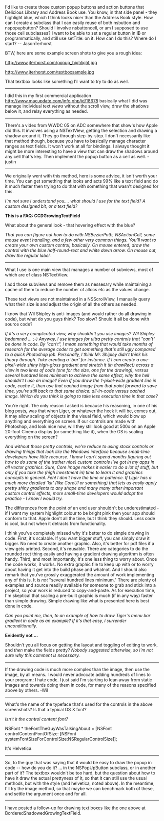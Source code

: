 I'd like to create those custom popup buttons and action buttons that Delicious Library and Address Book use. You know, in that side panel - they highlight blue, which I think looks nicer than the Address Book style. How can I create a subclass that I can easily reuse of both nsbutton and nspopupbutton? Should I involve nsbuttoncell, or am I supposed to use those cell subclasses? I want to be able to set a regular button in IB or programmatically, and still use setTitle: on it. How can I do this? Where do I start? -- JasonTerhorst

BTW, here are some example screen shots to give you a rough idea:

http://www.jterhorst.com/popup_highlight.jpg

http://www.jterhorst.com/textboxsample.jpg

That textbox looks like something I'll want to try to do as well.

----

I did this in my first commercial application http://www.macupdate.com/info.php/id/18678 basically what I did was manage individual text *views* without the scroll view, draw the shadows below it, and relay everything as needed.

----

There's a video from WWDC 05 on ADC somewhere that show's how Apple did this. It involves using a NSTextView, getting the selection and drawing a shadow around it. They go through step-by-step. I don't necessarily like that method though, because you have to basically manage character ranges as text fields. It won't work at all for bindings. I always thought it might be more interesting to have a view that can draw the shadows around any cell that's key. Then implement the popup button as a cell as well. -justin

----

We originally went with this method, here is some advice, it isn't worth your time. You can get something that looks and acts 99% like a text field and do it much faster then trying to do that with something that wasn't designed for this.

*I'm not sure I understand you.... what should I use for the text field? A custom designed bit, or a text field?*

**This is a FAQ: CCDGrowingTextField**

What about the general look - that hovering effect with the blue?

*That you can figure out how to do with NSBezierPath, NSActionCell, some mouse event handling, and a few other very common things. You'll want to create your own custom control, basically. On mouse entered, draw the control with the blue half-round-rect and white down arrow. On mouse out, draw the regular label.*

----

What I use is one main view that manages a number of subviews, most of which are of class NSTextView.

I add those subviews and remove them as nessesary while maintaining a cache of them to reduce the number of allocs etc as the values change.

These text views are not maintained in a NSScrollView, I manually query what their size is and adjust the origin of all the others as needed.

I know that Wil Shipley is anti-images (and would rather do all drawing in code), but what do you guys think? Too slow? Should it all be done with source code?

*If it's a very complicated view, why shouldn't you use images? Wil Shipley bedamned ... ;-) Anyway, I use images for ultra pretty controls that "can't" be done in code. By "can't", I mean something that would take months of research for the average coder to get something that's still ugly compared to a quick Photoshop job. Personally, I think Mr. Shipley didn't think his theory through. Take creating a 'bar' for instance. If I can create a one-pixel-wide shiny high-gloss gradient and stretch it (in drawRect) across a view in two lines of code (one for the size, one for the drawing), versus several hundred lines minimum to achieve the same effect, why the hell shouldn't I use an image? Even if you draw the 1-pixel-wide gradient line in code, cache it, then use that cached image from that point forward to save time, you're still back to that same choice: all-in-code versus cached image. Which do *you* think is going to take less execution time in that case?*

You're right. The only reason I asked is because his reasoning, in one of his blog posts, was that when Liger, or whatever the heck it will be, comes out, it may allow scaling of objects in the visual field, which would blow up anything and everything on screen. If our controls are made with Photoshop, and look nice now, will they still look good at 500x on an Apple 20-foot Cinema display (or something like it), when the OS is scaling everything on the screen?

*And without those pretty controls, we're reduce to using stock controls or drawing things that look like the Windows interface because small-time developers have little recourse. I know *I* can't spend months figuring out how to do some of the (rather nice) custom controls I've got in my apps in all vector graphics. Sure, Core Image makes it easier to do a lot of stuff, but only if you take the (high investment in) time to learn it and graphics concepts in general. Feh! I don't have the time or patience. If Liger has a much more detailed 'kit' (like CoreUI or something) that lets us easily apply pretty shiny gradients to any shape and many many other important custom control effects, more small-time developers would adopt the practice - I know I would try.*

The differences from the point of an end user shouldn't be underestimated - if I want my system highlight colour to be bright pink then your app should conform to that. Apple don't all the time, but I think they should. Less code is cool, but not when it detracts from functionality.

I think you've completely missed why it's better to do simple drawing in code.  First, it's scalable.  If you want bigger stuff, you can simply draw it bigger.  No need to create another graphic.  Also, it's better for pdf files if a view gets printed.  Second, it's reusable.  There are categories to do the rounded rect thing easily and having a gradient drawing algorithm is often handy.  Third, and most importantly, it's one less thing to worry about.  Once the code works, it works.  No extra graphic file to keep up with or to worry about having it get into the build phase and whatnot.  And I should also remark that you've grossly exaggerated the amount of work implementing any of this is.  It is *not* "several hundred lines minimum."  There are plenty of examples and source readily available for someone to grab and stick into a project, so your work is reduced to copy-and-paste.  As for execution time, I'm skeptical that scaling a pre-built graphic is much (if in any way) faster than simple drawing.  Simple drawing like what is presented here is best done in code.

*Can you point me, then, to an example of how to draw Tiger's menu bar gradient in code as an example? If it's *that* easy, I surrender unconditionally.*

**Evidently not ...**


Shouldn't you all focus on getting the layout and toggling of editing to work, and _then_ make the fields pretty?  *Nobody suggested otherwise, so I'm not sure why this comment is necessary.*

----

If the drawing code is much more complex than the image, then use the image, by all means. I would never advocate adding hundreds of lines to your program; I hate code. I just said I'm starting to lean away from static images and towards doing them in code, for many of the reasons specified above by others. -Wil

----

What's the name of the typeface that's used for the controls in the above screenshots? Is that a typical OS X font?

*Isn't it the control content font?*

    
NSFont * theFontTheGuyWasTalkingAbout = [NSFont controlContentFontOfSize:
                     [NSFont systemFontSizeForControlSize:NSRegularControlSize]];


It's Helvetica.

----

So, to the guy that was saying that it would be easy to draw the popup in code -- how do you do it? ... in the NSPopUpButton subclass, or in another part of it? The textbox wouldn't be too hard, but the question about how to have it draw the actual prettyness of it, so that it can still use the usual methods, but with the style (and helvetica, noted above). In the meantime, I'll try the image method, so that maybe we can benchmark both of these, and settle the argument once and for all.

----

I have posted a follow-up for drawing text boxes like the one above at BorderedShadowedGrowingTextField.

